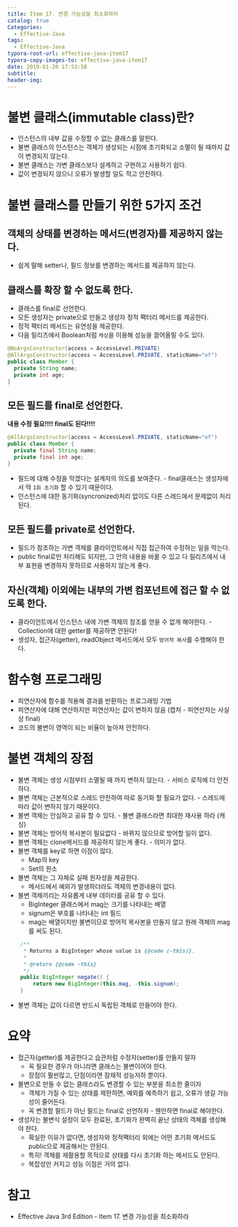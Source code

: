 ```yaml
---
title: Item 17. 변경 가능성을 최소화하라
catalog: true
Categories:
  - Effective-Java
tags:
  - Effective-Java
typora-root-url: effective-java-item17
typora-copy-images-to: effective-java-item17
date: 2019-01-20 17:53:58
subtitle:
header-img:
---
```


# 불변 클래스(immutable class)란?
* 인스턴스의 내부 값을 수정할 수 없는 클래스를 말한다.  
* 불변 클래스의 인스턴스는 객체가 생성되는 시점에 초기화되고 소멸이 될 때까지 값이 변경되지 않는다.  
* 불변 클래스는 가변 클래스보다 설계하고 구현하고 사용하기 쉽다.
* 값이 변경되지 않으니 오류가 발생할 일도 적고 안전하다.

# 불변 클래스를 만들기 위한 5가지 조건
## 객체의 상태를 변경하는 메서드(변경자)를 제공하지 않는다.
* 쉽게 말해 setter나, 필드 정보를 변경하는 메서드를 제공하지 않는다.
## 클래스를 확장 할 수 없도록 한다.
* 클래스를 final로 선언한다.
* 모든 생성자는 private으로 만들고 생성자 정적 팩터리 메서드를 제공한다.
* 정적 팩터리 메서드는 유연성을 제공한다.
* 다음 릴리즈에서 Boolean처럼 `캐싱`을 이용해 성능을 끌어올릴 수도 있다.

```java
@NoArgsConstructor(access = AccessLevel.PRIVATE)
@AllArgsConstructor(access = AccessLevel.PRIVATE, staticName="of")
public class Member {
  private String name;
  private int age;
}
```
## 모든 필드를 final로 선언한다.
**내용 수정 필요!!!! final도 된다!!!!**
```java
@AllArgsConstructor(access = AccessLevel.PRIVATE, staticName="of")
public class Member {
  private final String name;
  private final int age;
}
```
* 필드에 대해 수정을 막겠다는 설계자의 의도를 보여준다. - final클래스는 생성자에서 딱 `1회 초기화` 할 수 있기 때문이다.
* 인스턴스에 대한 동기화(syncronized)처리 없이도 다른 스레드에서 문제없이 처리 된다.

## 모든 필드를 private로 선언한다.
* 필드가 참조하는 가변 객체를 클라이언트에서 직접 접근하여 수정하는 일을 막는다.
* public final로만 처리해도 되지만, 그 안의 내용을 바꿀 수 있고 다 릴리즈에서 내부 표현을 변경하지 못하므로 사용하지 않는게 좋다.

## 자신(객체) 이외에는 내부의 가변 컴포넌트에 접근 할 수 없도록 한다.
* 클라이언트에서 인스턴스 내에 가변 객체의 참조를 얻을 수 없게 해야한다. - Collection에 대한 getter를 제공하면 안된다!
* 생성자, 접근자(getter), readObject 메서드에서 모두 `방어적 복사`를 수행해야 한다.

# 함수형 프로그래밍
* 피연산자에 함수를 적용해 결과를 반환하는 프로그래밍 기법
* 피연산자에 대해 연산하지만 피연산자는 값이 변하지 않음 
(캡처 - 피연산자는 사실상 final)
* 코드의 불변이 영역이 되는 비율이 높아져 안전하다.

# 불변 객체의 장점
* 불변 객체는 생성 시점부터 소멸될 때 까지 변하지 않는다. - 서비스 로직에 더 안전하다.
* 불변 객체는 근본적으로 스레드 안전하여 따로 동기화 할 필요가 없다. - 스레드에 따라 값이 변하지 않기 때문이다.
* 불변 객체는 안심하고 공유 할 수 있다. - 불변 클래스라면 최대한 재사용 하라 (캐싱)
* 불변 객체는 방어적 복사본이 필요없다 - 바뀌지 않으므로 방어할 일이 없다.
* 불변 객체는 clone메서드를 제공하지 않는게 좋다. - 의미가 없다.
* 불변 객체를 key로 하면 이점이 많다.
  * Map의 key
  * Set의 원소
* 불변 객체는 그 자체로 실패 원자성을 제공한다.
  * 메서드에서 예외가 발생하더라도 객체의 변경내용이 없다.
* 불변 객체끼리는 자유롭게 내부 데이터를 공유 할 수 있다.
  * BigInteger 클래스에서 mag는 크기를 나타내는 배열
  * signum은 부호를 나타내는 int 필드
  * mag는 배열이지만 불변이므로 방어적 복사본을 만들지 않고 원래 객체의 mag를 써도 된다.
  
```java
    /**
     * Returns a BigInteger whose value is {@code (-this)}.
     *
     * @return {@code -this}
     */
    public BigInteger negate() {
        return new BigInteger(this.mag, -this.signum);
    }
```
* 불변 객체는 값이 다르면 반드시 독립된 객체로 만들어야 한다.

# 요약
* 접근자(getter)를 제공한다고 습관처럼 수정자(setter)를 만들지 말자
  * 꼭 필요한 경우가 아니라면 클래스는 불변이어야 한다.
  * 장점이 훨씬많고, 단점이라면 잠재적 성능저하 뿐이다.
* 불변으로 만들 수 없는 클래스라도 변경할 수 있는 부분을 최소한 줄이자
  * 객체가 가질 수 있는 상태를 제한하면, 예외를 예측하기 쉽고, 오류가 생길 가능성이 줄어든다.
  * 꼭 변경할 필드가 아닌 필드는 final로 선언하자 - 웬만하면 final로 해야한다.
* 생성자는 불변식 설정이 모두 완료된, 초기화가 완벽히 끝난 상태의 객체를 생성해야 한다.
  * 확실한 이유가 없다면, 생성자와 정적팩터리 외에는 어떤 초기화 메서드도 public으로 제공해서는 안된다.
  * 특히! 객체를 재활용할 목적으로 상태를 다시 초기화 하는 메서드도 안된다.
  * 복잡성만 커지고 성능 이점은 거의 없다.

# 참고
* Effective Java 3rd Edition - Item 17. 변경 가능성을 최소화하라